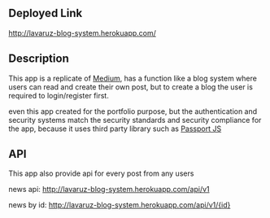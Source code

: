 ## Deployed Link
http://lavaruz-blog-system.herokuapp.com/

## Description
This app is a replicate of [Medium](https://www.medium.com), has a function like a blog system where users can read and create their own post, but to create a blog the user is required to login/register first.

even this app created for the portfolio purpose, but the authentication and security systems match the security standards and security compliance for the app, because it uses third party library such as [Passport JS](https://www.passportjs.org/)

## API
This app also provide api for every post from any users

news api:
http://lavaruz-blog-system.herokuapp.com/api/v1

news by id:
http://lavaruz-blog-system.herokuapp.com/api/v1/{id}
